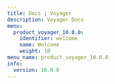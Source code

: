 ```yaml
---
title: Docs | Voyager
description: Voyager Docs
menu:
  product_voyager_10.0.0:
    identifier: welcome
    name: Welcome
    weight: 10
menu_name: product_voyager_10.0.0
info:
  version: 10.0.0
---
```


